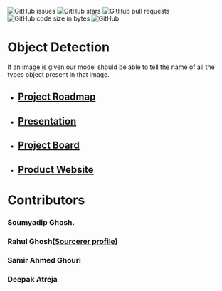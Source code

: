 ![GitHub issues](https://img.shields.io/github/issues/sem6-nu/CAPSTONE-I.svg)
![GitHub stars](https://img.shields.io/github/stars/sem6-nu/CAPSTONE-I.svg?style=social)
![GitHub pull requests](https://img.shields.io/github/issues-pr/sem6-nu/CAPSTONE-I.svg)
![GitHub code size in bytes](https://img.shields.io/github/languages/code-size/sem6-nu/CAPSTONE-I.svg)
![GitHub](https://img.shields.io/github/license/sem6-nu/CAPSTONE-I.svg)


# Object Detection
If an image is given our model should be able to tell the name of all the types object present in that image.

* ## [Project Roadmap](https://docs.google.com/document/d/1erKm0rMYSGh4emntfVez4WdEmMvhzt5d5oCBIePupmI/edit?usp=sharing)
* ## [Presentation](https://docs.google.com/presentation/d/1EuqDIGVmvQUFo0k-LuapWTPcS7DqniB-WsZsswpoGEk/edit?usp=sharing)
* ## [Project Board](https://github.com/sem6-nu/CAPSTONE-I/projects/1)
* ## [Product Website](https://sem6-nu.github.io/)

# Contributors

### Soumyadip Ghosh.

### Rahul Ghosh([Sourcerer profile](https://sourcerer.io/ghrahul))

### Samir Ahmed Ghouri

### Deepak Atreja



